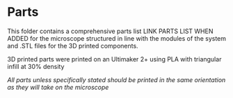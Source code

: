 # Parts

This folder contains a comprehensive parts list LINK PARTS LIST WHEN ADDED for the microscope structured in line with the modules of the system and .STL files for the 3D printed components.

3D printed parts were printed on an Ultimaker 2+ using PLA with triangular infill at 30% density

*All parts unless specifically stated should be printed in the same orientation as they will take on the microscope*
